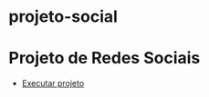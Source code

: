 # projeto-social

<h1>Projeto de Redes Sociais</h1>
<ul>
    <li>
      <a href="">Executar projeto<a/>
    </li>
</ul>
